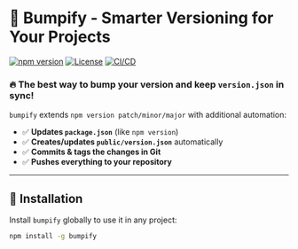 # 🚀 Bumpify - Smarter Versioning for Your Projects

[![npm version](https://img.shields.io/npm/v/bumpify.svg)](https://www.npmjs.com/package/bumpify)
[![License](https://img.shields.io/npm/l/bumpify.svg)](https://github.com/your-username/bumpify/blob/main/LICENSE)
[![CI/CD](https://github.com/your-username/bumpify/actions/workflows/ci.yml/badge.svg)](https://github.com/your-username/bumpify/actions)

### 🔥 The best way to bump your version and keep `version.json` in sync!

`bumpify` extends `npm version patch/minor/major` with additional automation:
- ✅ **Updates `package.json`** (like `npm version`)
- ✅ **Creates/updates `public/version.json`** automatically
- ✅ **Commits & tags the changes in Git**
- ✅ **Pushes everything to your repository**

---

## 🚀 **Installation**
Install `bumpify` globally to use it in any project:
```sh
npm install -g bumpify

